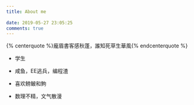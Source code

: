 ```yaml
---
title: About me
  
date: 2019-05-27 23:05:25
comments: true
---
```


{% centerquote %}龐眉書客感秋蓬，誰知死草生華風{% endcenterquote %}

- 学生

- 咸鱼，EE逃兵，编程渣

- 喜欢鳑鲏和鮈

- 数理不精，文气散漫

